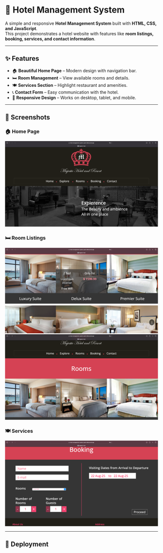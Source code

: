 # 🏨 Hotel Management System  

A simple and responsive **Hotel Management System** built with **HTML, CSS, and JavaScript**.  
This project demonstrates a hotel website with features like **room listings, booking, services, and contact information**.  

---

## ✨ Features  
- 🏠 **Beautiful Home Page** – Modern design with navigation bar.  
- 🛏️ **Room Management** – View available rooms and details.  
- 🍽️ **Services Section** – Highlight restaurant and amenities.  
- 📞 **Contact Form** – Easy communication with the hotel.  
- 📱 **Responsive Design** – Works on desktop, tablet, and mobile.  

---

## 📸 Screenshots  

### 🏠 Home Page  
![Home](assets/homepage1.png)  

### 🛏️ Room Listings  
![Rooms](assets/rooms1.png)  
![Rooms](assets/rooms2.png) 

### 🍽️ Services  
![Services](assets/services.png)  
 

---

## 🚀 Deployment  

